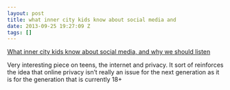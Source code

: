 ```yaml
---
layout: post
title: what inner city kids know about social media and
date: 2013-09-25 19:27:09 Z
tags: []
---
```

[What inner city kids know about social media, and why we should listen](https://medium.com/i-m-h-o/53ea514c9ec0)

Very interesting piece on teens, the internet and privacy. It sort of reinforces the idea that online privacy isn’t really an issue for the next generation as it is for the generation that is currently 18+
